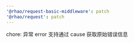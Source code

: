 ```yaml
---
'@rhao/request-basic-middleware': patch
'@rhao/request': patch
---
```


chore: 异常 error 支持通过 cause 获取原始错误信息
